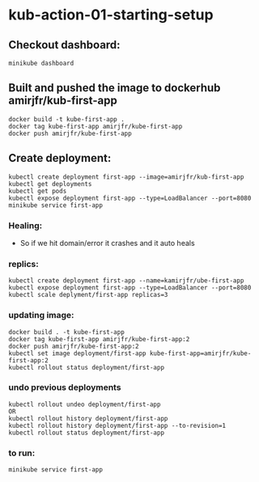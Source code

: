 # kub-action-01-starting-setup

## Checkout dashboard:
```
minikube dashboard
```

## Built and pushed the image to dockerhub amirjfr/kub-first-app

```
docker build -t kube-first-app .
docker tag kube-first-app amirjfr/kube-first-app
docker push amirjfr/kube-first-app
```


## Create deployment:
```
kubectl create deployment first-app --image=amirjfr/kub-first-app
kubectl get deployments
kubectl get pods
kubectl expose deployment first-app --type=LoadBalancer --port=8080
minikube service first-app
```
### Healing:
- So if we hit domain/error it crashes and it auto heals

### replics:
```
kubectl create deployment first-app --name=kamirjfr/ube-first-app
kubectl expose deployment first-app --type=LoadBalancer --port=8080
kubectl scale deplyment/first-app replicas=3
```

### updating image:
```
docker build . -t kube-first-app
docker tag kube-first-app amirjfr/kube-first-app:2
docker push amirjfr/kube-first-app:2
kubectl set image deployment/first-app kube-first-app=amirjfr/kube-first-app:2
kubectl rollout status deployment/first-app
```

### undo previous deployments
```
kubectl rollout undeo deployment/first-app
OR
kubectl rollout history deployment/first-app 
kubectl rollout history deployment/first-app --to-revision=1
kubectl rollout status deployment/first-app
```


### to run:
```
minikube service first-app
```